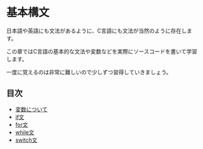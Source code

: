# 基本構文

日本語や英語にも文法があるように、C言語にも文法が当然のように存在します。

この章ではC言語の基本的な文法や変数などを実際にソースコードを書いて学習します。

一度に覚えるのは非常に難しいので少しずつ習得していきましょう。

## 目次

- [変数について](variable)
- [if文](if)
- [for文](for)
- [while文](while)
- [switch文](switch)